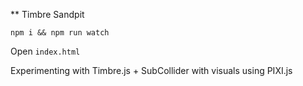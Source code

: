 ** Timbre Sandpit

`npm i && npm run watch`

Open `index.html`


Experimenting with Timbre.js + SubCollider with visuals using PIXI.js